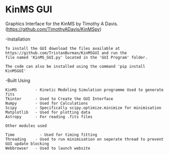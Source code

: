 # KinMS GUI
Graphics Interface for the KinMS by Timothy A Davis. (https://github.com/TimothyADavis/KinMSpy)


-Installation
	
	To install the GUI download the files available at https://github.com/TristanBurman/KinMSGUI and run the 
	file named 'KinMS_GUI.py' located in the 'GUI Program' folder.
	
	The code can also be installed using the command 'pip install KinMSGUI'
 
 
-Built Using

	KinMS 	     - Kinetic Modeling Simulation programme Used to generate fits 
	Tkinter	     - Used to Create the GUI Interface
	Numpy 	     - Used for Calculations 
	Scipy 	     - Specifically scipy.optimize.minimize for minimisation
	Matplotlib   - Used for plotting data
	Astropy      - For reading .fits files

	Other modules used

	Time	       - Used for timing fitting 
	Threading    - Used to run minimisation on seperate thread to prevent GUI update blocking
	Webbrowser   - Used to launch website

